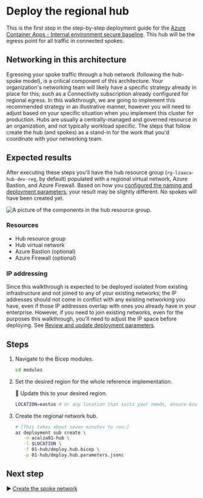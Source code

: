 # Deploy the regional hub

This is the first step in the step-by-step deployment guide for the [Azure Container Apps - Internal environment secure baseline](../../README.md). This hub will be the egress point for all traffic in connected spokes.

## Networking in this architecture

Egressing your spoke traffic through a hub network (following the hub-spoke model), is a critical component of this architecture. Your organization's networking team will likely have a specific strategy already in place for this; such as a Connectivity subscription already configured for regional egress. In this walkthrough, we are going to implement this recommended strategy in an illustrative manner, however you will need to adjust based on your specific situation when you implement this cluster for production. Hubs are usually a centrally-managed and governed resource in an organization, and not typically workload specific. The steps that follow create the hub (and spokes) as a stand-in for the work that you'd coordinate with your networking team.

## Expected results

After executing these steps you'll have the hub resource group (`rg-lzaaca-hub-dev-reg`, by default) populated with a regional virtual network, Azure Bastion, and Azure Firewall. Based on how you [configured the naming and deployment parameters](../../README.md#steps), your result may be slightly different. No spokes will have been created yet.

![A picture of the components in the hub resource group.](./media/hub.png)

### Resources

- Hub resource group
- Hub virtual network
- Azure Bastion (optional)
- Azure Firewall (optional)

### IP addressing

Since this walkthrough is expected to be deployed isolated from existing infrastructure and not joined to any of your existing networks; the IP addresses should not come in conflict with any existing networking you have, even if those IP addresses overlap with ones you already have in your enterprise. However, if you need to join existing networks, even for the purposes this walkthrough, you'll need to adjust the IP space before deploying. See [Review and update deployment parameters](../../README.md#steps).

## Steps

1. Navigate to the Bicep modules.

   ```bash
   cd modules
   ```

1. Set the desired region for the whole reference implementation.

   :stop_sign: Update this to your desired region.

   ```bash
   LOCATION=eastus # or any location that suits your needs, ensure Azure OpenAI service is available there.
   ```

1. Create the regional network hub.

   ```bash
   # [This takes about seven minutes to run.]
   az deployment sub create \
      -n acalza01-hub \
      -l $LOCATION \
      -f 01-hub/deploy.hub.bicep \
      -p 01-hub/deploy.hub.parameters.jsonc
   ```

## Next step

:arrow_forward: [Create the spoke network](../02-spoke/README.md)
